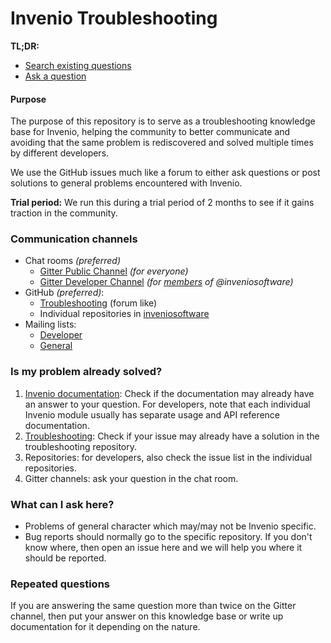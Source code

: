 # Invenio Troubleshooting

**TL;DR:**
- [Search existing questions](https://github.com/inveniosoftware/troubleshooting/issues)
- [Ask a question](https://github.com/inveniosoftware/troubleshooting/issues/new)

#### Purpose

The purpose of this repository is to serve as a troubleshooting knowledge base
for Invenio, helping the community to better communicate and avoiding that the 
same problem is rediscovered and solved multiple times by different developers. 

We use the GitHub issues much like a forum to either ask questions or post solutions 
to general problems encountered with Invenio.

**Trial period:** We run this during a trial period of 2 months to see if it gains traction
in the community.

### Communication channels

* Chat rooms *(preferred)*
  * [Gitter Public Channel](https://gitter.im/inveniosoftware/invenio) *(for
    everyone)*
  * [Gitter Developer Channel](https://gitter.im/inveniosoftware) *(for
    [members](https://github.com/orgs/inveniosoftware/people) of @inveniosoftware)*
* GitHub *(preferred)*:
  * [Troubleshooting](https://github.com/inveniosoftware/troubleshooting/issues) (forum like)
  * Individual repositories in [inveniosoftware](https://github.com/inveniosoftware/)
* Mailing lists:
  * [Developer](https://simba3.web.cern.ch/simba3/SelfSubscription.aspx?groupName=project-invenio-devel)
  * [General](https://simba3.web.cern.ch/simba3/SelfSubscription.aspx?groupName=project-invenio-general)

### Is my problem already solved?

1. [Invenio documentation](https://invenio.readthedocs.io): Check if the
   documentation may already have an answer to your question. For developers,
   note that each individual Invenio module usually has separate usage and API
   reference documentation.
1. [Troubleshooting](https://github.com/inveniosoftware/troubleshooting/issues):
   Check if your issue may already have a solution in the troubleshooting
   repository.
1. Repositories: for developers, also check the issue list in the individual
   repositories.
1. Gitter channels: ask your question in the chat room.

### What can I ask here?

* Problems of general character which may/may not be Invenio specific.
* Bug reports should normally go to the specific repository. If you don't know
  where, then open an issue here and we will help you where it should be
  reported.

### Repeated questions

If you are answering the same question more than twice on the Gitter channel,
then put your answer on this knowledge base or write up documentation for it
depending on the nature.
